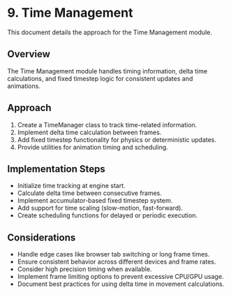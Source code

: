 # 9. Time Management

This document details the approach for the Time Management module.

## Overview

The Time Management module handles timing information, delta time calculations, and fixed timestep logic for consistent updates and animations.

## Approach

1. Create a TimeManager class to track time-related information.
2. Implement delta time calculation between frames.
3. Add fixed timestep functionality for physics or deterministic updates.
4. Provide utilities for animation timing and scheduling.

## Implementation Steps

- Initialize time tracking at engine start.
- Calculate delta time between consecutive frames.
- Implement accumulator-based fixed timestep system.
- Add support for time scaling (slow-motion, fast-forward).
- Create scheduling functions for delayed or periodic execution.

## Considerations

- Handle edge cases like browser tab switching or long frame times.
- Ensure consistent behavior across different devices and frame rates.
- Consider high precision timing when available.
- Implement frame limiting options to prevent excessive CPU/GPU usage.
- Document best practices for using delta time in movement calculations.
